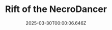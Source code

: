 ---
title: "Rift of the NecroDancer"
id: 2073250
date: 2025-03-30T00:00:06.646Z
link: games/steam/recent/rift-of-the-necrodancer
image: http://media.steampowered.com/steamcommunity/public/images/apps/2073250/c098e2f779cadbb9e24a58a0e0763ec65b82b4b5.jpg
playtime_2weeks: 61
playtime_forever: 1493
playtime_windows_forever: 0
playtime_mac_forever: 0
playtime_linux_forever: 1493
playtime_deck_forever: 1493
---